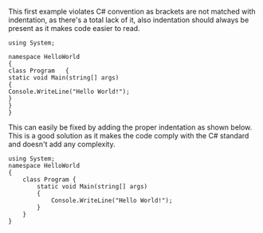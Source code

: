This first example violates C# convention as brackets are not matched with indentation, as there's a total lack of it, also indentation should always be present as it makes code easier to read.
```
using System; 

namespace HelloWorld 
{ 
class Program   { 
static void Main(string[] args) 
{ 
Console.WriteLine("Hello World!");
}
}
}
```

This can easily be fixed by adding the proper indentation as shown below. This is a good solution as it makes the code comply with the C# standard and doesn't add any complexity.
```
using System; 
namespace HelloWorld
{
    class Program {         
        static void Main(string[] args)
        {
            Console.WriteLine("Hello World!");
        }
    }
}
```
